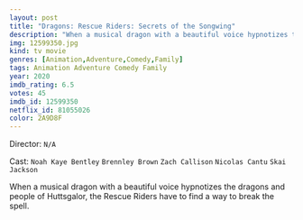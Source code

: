 ```yaml
---
layout: post
title: "Dragons: Rescue Riders: Secrets of the Songwing"
description: "When a musical dragon with a beautiful voice hypnotizes the dragons and people of Huttsgalor, the Rescue Riders have to find a way to break the spell..."
img: 12599350.jpg
kind: tv movie
genres: [Animation,Adventure,Comedy,Family]
tags: Animation Adventure Comedy Family 
year: 2020
imdb_rating: 6.5
votes: 45
imdb_id: 12599350
netflix_id: 81055026
color: 2A9D8F
---
```

Director: `N/A`  

Cast: `Noah Kaye Bentley` `Brennley Brown` `Zach Callison` `Nicolas Cantu` `Skai Jackson` 

When a musical dragon with a beautiful voice hypnotizes the dragons and people of Huttsgalor, the Rescue Riders have to find a way to break the spell.